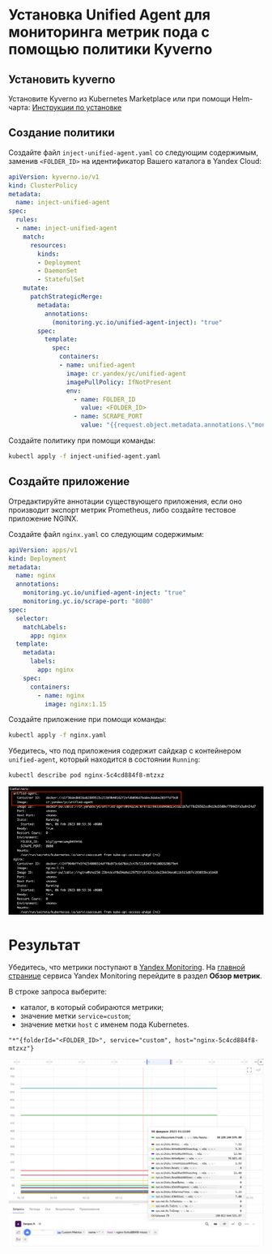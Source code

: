 # Установка Unified Agent для мониторинга метрик пода с помощью политики Kyverno

## Установить kyverno
Установите Kyverno из Kubernetes Marketplace или при помощи Helm-чарта:
[Инструкции по установке](https://cloud.yandex.ru/docs/managed-kubernetes/operations/applications/kyverno)

## Создание политики

Создайте файл `inject-unified-agent.yaml` со следующим содержимым, заменив `<FOLDER_ID>` на идентификатор Вашего каталога в Yandex Cloud:
```yaml
apiVersion: kyverno.io/v1
kind: ClusterPolicy
metadata:
  name: inject-unified-agent
spec:
  rules:
  - name: inject-unified-agent
    match:
      resources:
        kinds:
        - Deployment
        - DaemonSet
        - StatefulSet
    mutate:
      patchStrategicMerge:
        metadata:
          annotations:
            (monitoring.yc.io/unified-agent-inject): "true"
        spec:
          template:
            spec:
              containers:
              - name: unified-agent
                image: cr.yandex/yc/unified-agent
                imagePullPolicy: IfNotPresent
                env:
                  - name: FOLDER_ID
                    value: <FOLDER_ID>
                  - name: SCRAPE_PORT
                    value: "{{request.object.metadata.annotations.\"monitoring.yc.io/scrape-port\"}}"
```

Создайте политику при помощи команды:
```bash
kubectl apply -f inject-unified-agent.yaml
```

## Создайте приложение
Отредактируйте аннотации существующего приложения, если оно производит экспорт метрик Prometheus, либо создайте тестовое приложение NGINX.

Создайте файл `nginx.yaml` со следующим содержимым:

```yaml
apiVersion: apps/v1
kind: Deployment
metadata:
  name: nginx
  annotations:
    monitoring.yc.io/unified-agent-inject: "true"
    monitoring.yc.io/scrape-port: "8080"
spec:
  selector:
    matchLabels:
      app: nginx
  template:
    metadata:
      labels:
        app: nginx
    spec:
      containers:
        - name: nginx
          image: nginx:1.15
```

Создайте приложение при помощи команды:
```bash
kubectl apply -f nginx.yaml
```

Убедитесь, что под приложения содержит сайдкар с контейнером `unified-agent`, который находится в состоянии `Running`:
```bash
kubectl describe pod nginx-5c4cd884f8-mtzxz
```

![](./img/img-01.png)

# Результат
Убедитесь, что метрики поступают в [Yandex Monitoring](https://cloud.yandex.ru/services/monitoring).
На [главной странице](https://monitoring.cloud.yandex.ru/) сервиса Yandex Monitoring перейдите в раздел **Обзор метрик**.

В строке запроса выберите:
* каталог, в который собираются метрики;
* значение метки `service=custom`;
* значение метки `host` с именем пода Kubernetes.

```
"*"{folderId="<FOLDER_ID>", service="custom", host="nginx-5c4cd884f8-mtzxz"}
```

![](./img/img-02.png)
